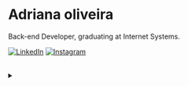 <!--<img align="right" alt="Developer vector created by storyset - www.freepik.com" height="380" src="#">-->

<h1>
    <!--<a href="https://oliveiraas.github.io/">
     <img align="center" alt="Logo Adriana Oliveira" width="36px" src="#"></a>-->
    <span>Adriana oliveira</span>
</h1>

<p align="justify">Back-end Developer, graduating at Internet Systems.</p>

[![LinkedIn](https://img.shields.io/badge/-LinkedIn-000?style=for-the-badge&logo=linkedin&logoColor=d86c00&color:FFF)](https://www.linkedin.com/in/adrianaodas/)
[![Instagram](https://img.shields.io/badge/-Instagram-000?style=for-the-badge&logo=instagram&logoColor=d86c00&color:FFF)](https://www.instagram.com/unicaadrianaoliveira/)

<!--<h3 align="left">GitHub Stats</h3>-->

<!--![GitHub stats](https://github-readme-stats-git-masterrstaa-rickstaa.vercel.app/api?username=elidianaandrade&hide_title=true&show_icons=true&include_all_commits=false&count_private=true&line_height=25&hide=issues&bg_color=000&title_color=FF00F6&text_color=FFF&border_radius=3&border_color=36123c&icon_color=FF00F6&theme=jolly)-->

<br>

<details align="left">
  <summary></summary> 
 
  - Badges by <a href="https://shields.io/">shields.io</a><br>
  - GitHub Stats by <a href="https://github.com/anuraghazra/github-readme-stats">anuraghazra</a>
  - Developer vector created by <a href="https://www.freepik.com/vectors/developer">storyset - www.freepik.com</a> (edited by author)
 
  <div align="right">🧡by <a href="https://github.com/oliveiraas">AO</a>.</div>

</details>
